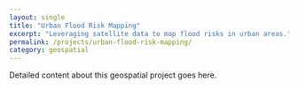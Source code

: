 ```yaml
---
layout: single
title: "Urban Flood Risk Mapping"
excerpt: "Leveraging satellite data to map flood risks in urban areas."
permalink: /projects/urban-flood-risk-mapping/
category: geospatial
---
```

Detailed content about this geospatial project goes here.